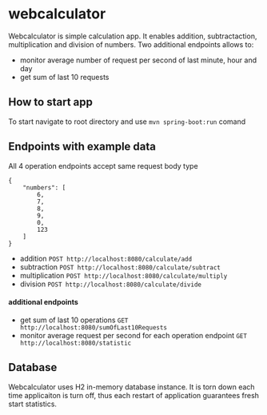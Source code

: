 # webcalculator
Webcalculator is simple calculation app. It enables addition, subtractaction, multiplication and division of numbers. Two additional endpoints allows to:
- monitor average number of request per second of last minute, hour and day
- get sum of last 10 requests

## How to start app
To start navigate to root directory and use ``` mvn spring-boot:run ``` comand 

## Endpoints with example data
All 4 operation endpoints accept same request body type
``` 
{
    "numbers": [
        6,
        7,
        8,
        9,
        0,
        123
    ]
}
 ```

- addition 
``` POST http://localhost:8080/calculate/add ```
- subtraction
``` POST http://localhost:8080/calculate/subtract ```
- multiplication
``` POST http://localhost:8080/calculate/multiply ```
- division
``` POST http://localhost:8080/calculate/divide ```

#### additional endpoints
- get sum of last 10 operations 
``` GET http://localhost:8080/sumOfLast10Requests ```
- monitor average request per second for each operation endpoint
``` GET  http://localhost:8080/statistic ```

## Database
Webcalculator uses H2 in-memory database instance. It is torn down each time applicaiton is turn off, thus each restart of application guarantees fresh start statistics.
